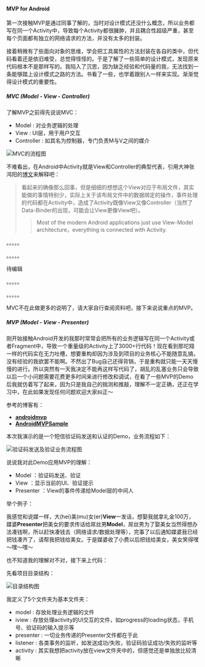 #### MVP for Android

第一次接触MVP是通过同事了解的，当时对设计模式还没什么概念，所以业务都写在同一个Activity中，导致每个Activity都很臃肿，并且耦合性超级严重，甚至每个页面都有独立的网络请求的方法，并没有太多的封装。

接着稍微有了些面向对象的思维，学会把工具属性的方法封装在各自的类中，但代码看着还是依旧难受，总觉得怪怪的。于是了解了一些简单的设计模式，发现原来代码根本不是那样写的。我陷入了沉思，因为缺乏经验和代码量的我，无法找到一条能够踏上设计模式之路的方法。书看了一些，也学着跟别人一样来实现。渐渐觉得设计模式的重要性。

##### MVC (Model - View - Controller)

了解MVP之前得先说说MVC：

- Model : 对业务逻辑的处理
- View : UI层，用于用户交互
- Controller : 如其名为控制器，专门负责M与V之间的媒介

![MVC的流程图]()

不难看出，在Android中Activity就是View和Controller的典型代表，引用大神张鸿阳的[博文](http://blog.csdn.net/lmj623565791/article/details/46596109)来解释吧：

> 看起来的确像那么回事，但是细细的想想这个View对应于布局文件，其实能做的事情特别少，实际上关于该布局文件中的数据绑定的操作，事件处理的代码都在Activity中，造成了Activity既像View又像Controller（当然了Data-Binder的出现，可能会让View更像View吧）。
>
> > Most of the modern Android applications just use View-Model architecture，everything is connected with Activity.

。。。。。

。。。。。

待编辑

。。。。。

。。。。。

MVC不在此做更多的说明了，请大家自行查阅资料吧，接下来说说重点的MVP。

##### MVP (Model - View - Presenter)

刚开始接触Android开发的我那时常常会把所有的业务逻辑写在同一个Activity或者Fragment中，导致一个重量级的Activity上了3000+行代码！现在看到那坨翔一样的代码实在无力吐槽，想要重构却因为涉及到项目的业务核心不能随意乱搞，没有经验的我欲罢不能啊。不然出了Bug自己还得背锅，于是重构就只能一天天慢慢的进行。所以突然有一天我决定不能再这样写代码了，胡乱的乱塞业务只会导致以后一个小问题需要花费更多时间来进行修改和调试，在看了一些MVP的Demo后我就仿着写了起来，因为只是我自己的揣测和推敲，理解不一定正确，还正在学习中，在此如果发现任何问题欢迎大家纠正～

参考的博客有：

- [**androidmvp**](https://github.com/antoniolg/androidmvp)
- [**AndroidMVPSample**](https://github.com/WuXiaolong/AndroidMVPSample)

本次我演示的是一个短信验证码发送和认证的Demo，业务流程如下：

![验证码发送及验证业务流程图]()

说说我对此Demo应用MVP的理解：

- Model ：验证码发送、验证
- View ：显示当前的UI、验证提示
- Presenter ：View的事件传递给Model层的中间人

举个例子：

我感觉和说媒一样，大(hei)美(mu)女(er)**View**一发话，想娶我就拿礼金100万，媒婆**Presenter**把美女的要求传话给屌丝男**Model**，屌丝男为了娶美女当然得想办法凑钱啊，所以赶快凑钱去（网络请求/数据处理等），完事了以后通知媒婆我已经把钱凑齐了，请帮我把钱给美女。于是媒婆收了小费以后把钱给美女，美女笑得嘿～嘿～嘿～

也不知道我的理解对不对，接下来上代码：

先看项目目录结构：

![目录结构图]()

我定义了5个文件夹为基本文件夹：

- model : 存放处理业务逻辑的文件
- iview : 存放处理activity的UI交互的文件，如progress的loading状态，手机号、验证码的输入提示等
- presenter : 一切业务传递的Presenter文件都在于此
- listener : 各类事务的监听，如发送成功/失败，验证码验证成功/失败的监听等
- activity : 其实我想把activity放在view文件夹中的，但感觉还是单独放比较清晰





​	
